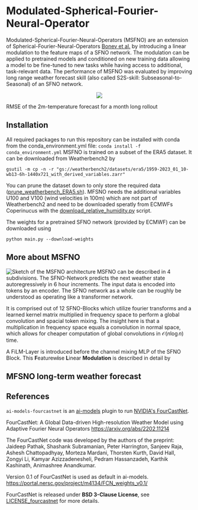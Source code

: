 # Modulated-Spherical-Fourier-Neural-Operator

Modulated-Spherical-Fourier-Neural-Operators (MSFNO) are an extension of Spherical-Fourier-Neural-Operators [Bonev et al.](https://arxiv.org/abs/2306.03838) by introducing a linear modulation to the feature maps of a SFNO network.
The modulation can be applied to pretrained models and conditioned on new training data allowing a model to be fine-tuned to new tasks while having access to additional, task-relevant data.
The performance of MSFNO was evaluated by improving long range weather forecast skill (also called S2S-skill: Subseasonal-to-Seasonal) of an SFNO network.

<p align="center">
  <img src="/images/RSME_2m_temperature_MSFNO.gif">
  <div>RMSE of the 2m-temperature forecast for a month long rollout</div>
</p>

## Installation

All required packages to run this repository can be installed with conda from the conda_environment.yml file: ```conda install -f conda_environment.yml```
MSFNO is trained on a subset of the ERA5 dataset. It can be downloaded from Weatherbench2 by
```
gsutil -m cp -n -r "gs://weatherbench2/datasets/era5/1959-2023_01_10-wb13-6h-1440x721_with_derived_variables.zarr"
```
You can prune the dataset down to only store the required data ([prune_weatherbench_ERA5.sh](/data_process/prune_weatherbench_ERA5.sh)).
MFSNO needs the additional variables U100 and V100 (wind velocities in 100m) which are not part of Weatherbench2 and need to be downloaded speratly from ECMWFs Coperinucus with the [download_relative_humidity.py](/data_process/download_relative_humidity.py) script.

The weights for a pretrained SFNO network (provided by ECMWF) can be downloaded using
```
python main.py --download-weights
```

## More about MSFNO
![Sketch of the MSFNO architecture](/images/MSFNO_Architecture.png)
MSFNO can be described in 4 subdivisions. The SFNO-Network predicts the next weather state autoregressively in 6 hour increments. The input data is encoded into tokens by an encoder. The SFNO network as a whole can be roughly be understood as operating like a transformer network. 

It is comprised out of 12 SFNO-Blocks which utilize fourier transforms and a learned kernel matrix multiplied in frequency space to perform a global convolution and spacial token mixing. The insight here is that a multiplication in frequency space equals a convolution in normal space, which allows for cheaper computation of global convolutions in $\mathcal{O}(n\log{}n)$ time.

A FiLM-Layer is introduced before the channel mixing MLP of the SFNO Block. This **F**eaturew**i**se **L**inear **Modulation** is described in detail by 

## MFSNO long-term weather forecast



## References

`ai-models-fourcastnet` is an [ai-models](https://github.com/ecmwf-lab/ai-models) plugin to run [NVIDIA's FourCastNet](https://github.com/NVlabs/FourCastNet).

FourCastNet: A Global Data-driven High-resolution Weather Model using Adaptive Fourier Neural Operators
https://arxiv.org/abs/2202.11214

The FourCastNet code was developed by the authors of the preprint: Jaideep Pathak, Shashank Subramanian, Peter Harrington, Sanjeev Raja, Ashesh Chattopadhyay, Morteza Mardani, Thorsten Kurth, David Hall, Zongyi Li, Kamyar Azizzadenesheli, Pedram Hassanzadeh, Karthik Kashinath, Animashree Anandkumar.

Version 0.1 of FourCastNet is used as default in ai-models.
https://portal.nersc.gov/project/m4134/FCN_weights_v0.1/

FourCastNet is released under **BSD 3-Clause License**, see [LICENSE_fourcastnet](LICENSE_fourcastnet) for more details.
